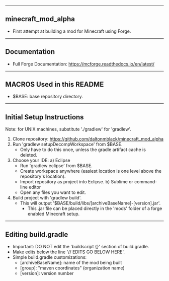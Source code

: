 -------------------
minecraft_mod_alpha
-------------------

- First attempt at building a mod for Minecraft using Forge.

-------------
Documentation
-------------

- Full Forge Documentation: https://mcforge.readthedocs.io/en/latest/

--------------------------
MACROS Used in this README
--------------------------

- $BASE: base repository directory.

--------------------------
Initial Setup Instructions
--------------------------

Note: for UNIX machines, substitute './gradlew' for 'gradlew'.

1) Clone repository: https://github.com/daltonmblack/minecraft_mod_alpha
2) Run 'gradlew setupDecompWorkspace' from $BASE.
   - Only have to do this once, unless the gradle artifact cache is deleted.
3) Choose your IDE:
   a) Eclipse
      - Run 'gradlew eclipse' from $BASE.
      - Create workspace anywhere (easiest location is one level above the
        repository's location).
      - Import repository as project into Eclipse.
   b) Sublime or command-line editor
      - Open any files you want to edit.
4) Build project with 'gradlew build'.
   - This will output '$BASE/build/libs/[archiveBaseName]-[version].jar'.
     + This .jar file can be placed directly in the 'mods' folder of a forge
       enabled Minecraft setup.

--------------------
Editing build.gradle
--------------------

- Important: DO NOT edit the 'buildscript {}' section of build.gradle.
- Make edits below the line '// EDITS GO BELOW HERE'.
- Simple build.gradle customizations:
  + [archiveBaseName]: name of the mod being built
  + [group]: "maven coordinates" (organization name)
  + [version]: version number
